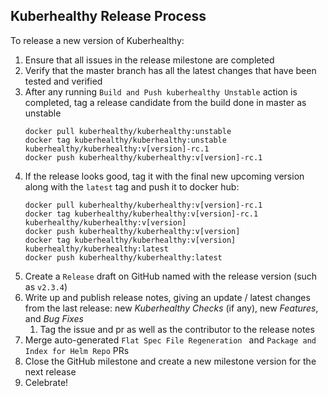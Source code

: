 ## Kuberhealthy Release Process

To release a new version of Kuberhealthy:

1. Ensure that all issues in the release milestone are completed
2. Verify that the master branch has all the latest changes that have been tested and verified
3. After any running `Build and Push kuberhealthy Unstable` action is completed, tag a release candidate from the build done in master as unstable
    ```
    docker pull kuberhealthy/kuberhealthy:unstable
    docker tag kuberhealthy/kuberhealthy:unstable kuberhealthy/kuberhealthy:v[version]-rc.1
    docker push kuberhealthy/kuberhealthy:v[version]-rc.1
    ```
4. If the release looks good, tag it with the final new upcoming version along with the `latest` tag and push it to docker hub:
    ```
    docker pull kuberhealthy/kuberhealthy:v[version]-rc.1
    docker tag kuberhealthy/kuberhealthy:v[version]-rc.1 kuberhealthy/kuberhealthy:v[version]
    docker push kuberhealthy/kuberhealthy:v[version]
    docker tag kuberhealthy/kuberhealthy:v[version] kuberhealthy/kuberhealthy:latest
    docker push kuberhealthy/kuberhealthy:latest
    ```
5. Create a `Release` draft on GitHub named with the release version (such as `v2.3.4`)
6. Write up and publish release notes, giving an update / latest changes from the last release: new *Kuberhealthy Checks* (if any), new *Features*, and *Bug Fixes*
    1. Tag the issue and pr as well as the contributor to the release notes
7. Merge auto-generated `Flat Spec File Regeneration ` and `Package and Index for Helm Repo` PRs
8. Close the GitHub milestone and create a new milestone version for the next release
9. Celebrate!
